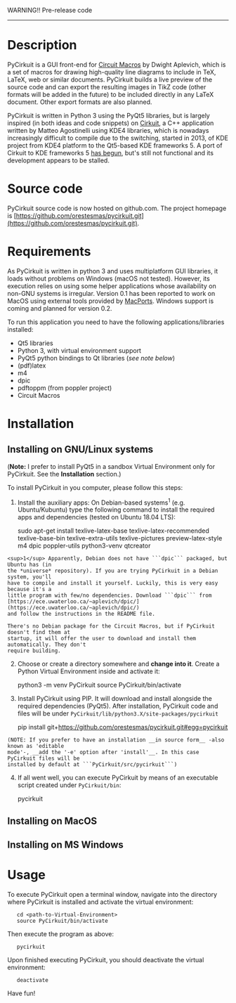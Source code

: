 WARNING!!  Pre-release code
* * *


# Description #

PyCirkuit is a GUI front-end for [Circuit Macros] by Dwight Aplevich, which is a set of macros for drawing high-quality line diagrams to include in TeX, LaTeX, web or similar documents. PyCirkuit builds a live preview of the source code and can export the resulting images in TikZ code (other formats will be added in the future) to be included directly in any LaTeX document. Other export formats are also planned.

PyCirkuit is written in Python 3 using the PyQt5 libraries, but is largely inspired (in both ideas and code snippets) on [Cirkuit], a C++ application written by Matteo Agostinelli using KDE4 libraries, which is nowadays increasingly difficult to compile due to the switching, started in 2013, of KDE project from KDE4 platform to the Qt5-based KDE frameworks 5. A port of Cirkuit to KDE frameworks 5 [has begun], but's still not functional and its development appears to be stalled.

[Circuit Macros]: <https://ece.uwaterloo.ca/~aplevich/Circuit_macros/>
(M4 Macros for diagram and circuit drawing)

[Cirkuit]: <https://wwwu.uni-klu.ac.at/magostin/cirkuit.html>
(Cirkuit)

[has begun]: <https://cgit.kde.org/cirkuit.git/>


# Source code #

PyCirkuit source code is now hosted on github.com. The project homepage is [https://github.com/orestesmas/pycirkuit.git](https://github.com/orestesmas/pycirkuit.git).


# Requirements #

As PyCirkuit is written in python 3 and uses multiplatform GUI libraries, it loads without problems on Windows (macOS not tested). However, its execution relies on using some helper applications whose availability on non-GNU systems is irregular. Version 0.1 has been reported to work on MacOS using external tools provided by [MacPorts](https://www.macports.org/). Windows support is coming and planned for version 0.2.

To run this application you need to have the following applications/libraries installed:

  * Qt5 libraries
  * Python 3, with virtual environment support
  * PyQt5 python bindings to Qt libraries (*see note below*)
  * (pdf)latex
  * m4
  * dpic
  * pdftoppm (from poppler project)
  * Circuit Macros


# Installation #
## Installing on GNU/Linux systems ##


(**Note:** I prefer to install PyQt5 in a sandbox Virtual Environment only for PyCirkuit. See the **Installation** section.)


To install PyCirkuit in you computer, please follow this steps:

  1. Install the auxiliary apps: On Debian-based systems<sup>1</sup> (e.g. Ubuntu/Kubuntu)
  type the following command to install the required apps and dependencies (tested on Ubuntu
  18.04 LTS): 

        sudo apt-get install texlive-latex-base texlive-latex-recommended \
        texlive-base-bin texlive-extra-utils texlive-pictures preview-latex-style \
        m4 dpic poppler-utils python3-venv qtcreator

    <sup>1</sup> Apparently, Debian does not have ```dpic``` packaged, but Ubuntu has (in
    the *universe* repository). If you are trying PyCirkuit in a Debian system, you'll
    have to compile and install it yourself. Luckily, this is very easy because it's a
    little program with few/no dependencies. Download ```dpic``` from
    [https://ece.uwaterloo.ca/~aplevich/dpic/](https://ece.uwaterloo.ca/~aplevich/dpic/)
    and follow the instructions in the README file.

    There's no Debian package for the Circuit Macros, but if PyCirkuit doesn't find them at
    startup, it will offer the user to download and install them automatically. They don't
    require building.

  2. Choose or create a directory somewhere and __change into it__. Create a Python Virtual
  Environment inside and activate it:

        python3 -m venv PyCirkuit
        source PyCirkuit/bin/activate

  3. Install PyCirkuit using PIP. It will download and install alongside the required
  dependencies (PyQt5). After installation, PyCirkuit code and files will be under
  ```PyCirkuit/lib/python3.X/site-packages/pycirkuit```

        pip install git+https://github.com/orestesmas/pycirkuit.git#egg=pycirkuit

    (NOTE: If you prefer to have an installation __in source form__ -also known as 'editable
    mode'-, __add the '-e' option after 'install'__. In this case PyCirkuit files will be
    installed by default at ```PyCirkuit/src/pycirkuit```)

  4. If all went well, you can execute PyCirkuit by means of an executable script
  created under ```PyCirkuit/bin```:

        pycirkuit

## Installing on MacOS ##

## Installing on MS Windows ##

# Usage #

To execute PyCirkuit open a terminal window, navigate into the directory where PyCirkuit is installed and activate the virtual environment:

```shell
   cd <path-to-Virtual-Environment>
   source PyCirkuit/bin/activate
```

Then execute the program as above:

```shell
   pycirkuit
```

Upon finished executing PyCirkuit, you should deactivate the virtual environment:

```shell
   deactivate
```

Have fun!
